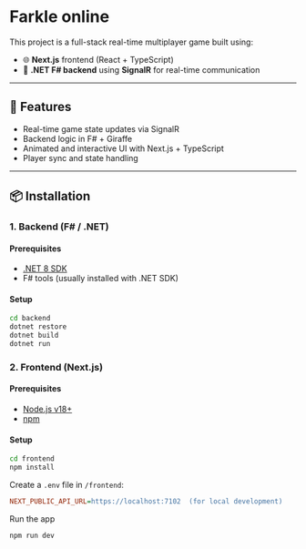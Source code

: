 # Farkle online

This project is a full-stack real-time multiplayer game built using:

- 🌐 **Next.js** frontend (React + TypeScript)
- 🧩 **.NET F# backend** using **SignalR** for real-time communication

---

## 🧪 Features

- Real-time game state updates via SignalR
- Backend logic in F# + Giraffe
- Animated and interactive UI with Next.js +  TypeScript
- Player sync and state handling

---

## 📦 Installation
### 1. Backend (F# / .NET)

#### Prerequisites
- [.NET 8 SDK](https://dotnet.microsoft.com/en-us/download)
- F# tools (usually installed with .NET SDK)

#### Setup

```bash
cd backend
dotnet restore
dotnet build
dotnet run 
```

### 2. Frontend (Next.js)
#### Prerequisites
- [Node.js v18+](https://nodejs.org/)
- [npm](https://www.npmjs.com/)

#### Setup
```bash
cd frontend
npm install
```

Create a `.env` file in `/frontend`:
```ini
NEXT_PUBLIC_API_URL=https://localhost:7102  (for local development)
```

Run the app
```bash
npm run dev
```
